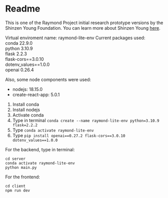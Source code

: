 # Readme

This is one of the Raymond Project initial research prototype versions by the Shinzen Young Foundation. You can learn more about Shinzen Young [here](https://unifiedmindfulness.com/team/shinzen-young-2/).

Virtual enviroment name: raymond-lite-env
Current packages used: \
conda   22.9.0 \
python  3.10.9 \
flask   2.2.3 \
flask-cors==3.0.10 \
dotenv_values==1.0.0 \
openai  0.26.4

Also, some node components were used:

- nodejs: 18.15.0
- create-react-app: 5.0.1

1) Install conda
2) Install nodejs
3) Activate conda
4) Type in terminal `conda create --name raymond-lite-env python=3.10.9 flask=2.2.2`
5) Type `conda activate raymond-lite-env`
6) Type `pip install openai==0.27.2 flask-cors==3.0.10 dotenv_values==1.0.0`

For the backend, type in terminal:

```
cd server
conda activate raymond-lite-env
python main.py
```

For the frontend:

```
cd client
npm run dev
```
